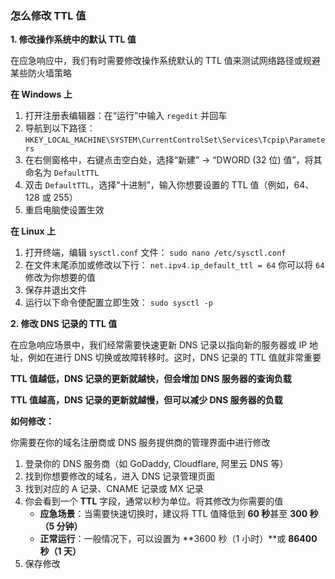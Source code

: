 ### 怎么修改 TTL 值

**1. 修改操作系统中的默认 TTL 值**

在应急响应中，我们有时需要修改操作系统默认的 TTL 值来测试网络路径或规避某些防火墙策略

**在 Windows 上**

1. 打开注册表编辑器：在“运行”中输入 `regedit` 并回车
2. 导航到以下路径： `HKEY_LOCAL_MACHINE\SYSTEM\CurrentControlSet\Services\Tcpip\Parameters`
3. 在右侧窗格中，右键点击空白处，选择“新建” -> “DWORD (32 位) 值”，将其命名为 `DefaultTTL`
4. 双击 `DefaultTTL`，选择“十进制”，输入你想要设置的 TTL 值（例如，64、128 或 255）
5. 重启电脑使设置生效

**在 Linux 上**

1. 打开终端，编辑 `sysctl.conf` 文件： `sudo nano /etc/sysctl.conf`
2. 在文件末尾添加或修改以下行： `net.ipv4.ip_default_ttl = 64` 你可以将 `64` 修改为你想要的值
3. 保存并退出文件
4. 运行以下命令使配置立即生效： `sudo sysctl -p`

**2. 修改 DNS 记录的 TTL 值**

在应急响应场景中，我们经常需要快速更新 DNS 记录以指向新的服务器或 IP 地址，例如在进行 DNS 切换或故障转移时。这时，DNS 记录的 TTL 值就非常重要

**TTL 值越低，DNS 记录的更新就越快，但会增加 DNS 服务器的查询负载**

**TTL 值越高，DNS 记录的更新就越慢，但可以减少 DNS 服务器的负载**

**如何修改：**

你需要在你的域名注册商或 DNS 服务提供商的管理界面中进行修改

1. 登录你的 DNS 服务商（如 GoDaddy, Cloudflare, 阿里云 DNS 等）
2. 找到你想要修改的域名，进入 DNS 记录管理页面
3. 找到对应的 A 记录、CNAME 记录或 MX 记录
4. 你会看到一个 **TTL** 字段，通常以秒为单位。将其修改为你需要的值
   - **应急场景**：当需要快速切换时，建议将 TTL 值降低到 **60 秒**甚至 **300 秒（5 分钟）**
   - **正常运行**：一般情况下，可以设置为 **3600 秒（1 小时）**或 **86400 秒（1 天）**
5. 保存修改
